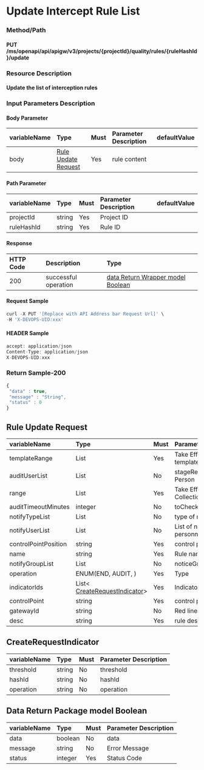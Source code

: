  # Update Intercept Rule List 

 ### Method/Path 

 #### PUT  /ms/openapi/api/apigw/v3/projects/{projectId}/quality/rules/{ruleHashId}/update 

 ### Resource Description 

 #### Update the list of interception rules 

 ### Input Parameters Description 

 #### Body Parameter 

 | variableName| Type| Must| Parameter Description| defaultValue| 
 | :--- | :--- | :--- | :--- | :--- | 
 | body |[Rule Update Request](update-the-list-of-blocking-rules.md)| Yes| rule content|| 

 #### Path Parameter 

 | variableName| Type| Must| Parameter Description| defaultValue| 
 | :--- | :--- | :--- | :--- | :--- | 
 | projectId | string |Yes| Project ID|| 
 | ruleHashId | string |Yes| Rule ID|| 

 #### Response 

 | HTTP Code| Description| Type| 
 | :--- | :--- | :--- | 
 | 200 | successful operation |[data Return Wrapper model Boolean](update-the-list-of-blocking-rules.md)| 

 #### Request Sample 

 ```javascript 
 curl -X PUT '[Replace with API Address bar Request Url]' \ 
 -H 'X-DEVOPS-UID:xxx' 
 ``` 

 #### HEADER Sample 

 ```javascript 
 accept: application/json 
 Content-Type: application/json 
 X-DEVOPS-UID:xxx 
 ``` 

 ### Return Sample-200 

 ```javascript 
 { 
  "data" : true, 
  "message" : "String", 
  "status" : 0 
 } 
 ``` 

 ## Rule Update Request 

 | variableName| Type| Must| Parameter Description| 
 | :--- | :--- | :--- | :--- | 
 | templateRange | List |Yes| Take Effect Pipeline template id Collection| 
 | auditUserList | List |No| stageReviewInputNotice Person| 
 | range | List |Yes| Take Effect pipelineId Collection| 
 | auditTimeoutMinutes | integer |No| toCheck Timeout| 
 | notifyTypeList | List |No| type of notification| 
 | notifyUserList | List |No| List of notified personnel| 
 | controlPointPosition | string |Yes| control point position| 
 | name | string |Yes| Rule name| 
 | notifyGroupList | List |No| noticeGroup List| 
 | operation | ENUM\(END, AUDIT, \) |Yes| Type| 
 | indicatorIds |List&lt; [CreateRequestIndicator](update-the-list-of-blocking-rules.md)&gt;|Yes| Indicator type| 
 | controlPoint | string |Yes| control point| 
 | gatewayId | string |No| Red line match id| 
 | desc | string |Yes| rule description| 

 ## CreateRequestIndicator 

 | variableName| Type| Must| Parameter Description| 
 | :--- | :--- | :--- | :--- | 
 | threshold | string |No|  threshold | 
 | hashId | string |No|  hashId | 
 | operation | string |No|  operation | 

 ## Data Return Package model Boolean 

 | variableName| Type| Must| Parameter Description| 
 | :--- | :--- | :--- | :--- | 
 | data | boolean |No| data| 
 | message | string |No| Error Message| 
 | status | integer |Yes| Status Code| 